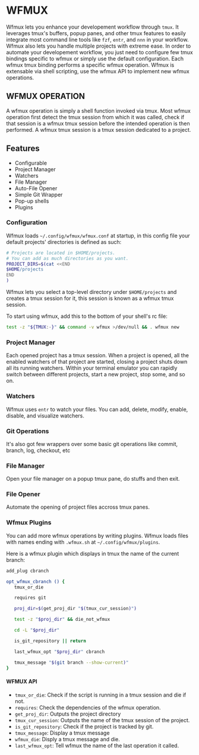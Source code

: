 # WFMUX

Wfmux lets you enhance your developement workflow through `tmux`. It leverages
tmux's buffers, popup panes, and other tmux features to easily integrate most
command line tools like `fzf`, `entr`, and `nnn` in your workflow. Wfmux also
lets you handle multiple projects with extreme ease. In order to automate your
developement workflow, you just need to configure few tmux bindings specific to
wfmux or simply use the default configuration. Each wfmux tmux binding performs
a specific wfmux operation. Wfmux is extensable via shell scripting, use the
wfmux API to implement new wfmux operations.

## WFMUX OPERATION

A wfmux operation is simply a shell function invoked via tmux. Most wfmux
operation first detect the tmux session from which it was called, check if
that session is a wfmux tmux session before the intended operation is
then performed. A wfmux tmux session is a tmux session dedicated to a
project.

## Features

* Configurable
* Project Manager
* Watchers
* File Manager
* Auto-File Opener
* Simple Git Wrapper
* Pop-up shells
* Plugins

### Configuration

Wfmux loads `~/.config/wfmux/wfmux.conf` at startup, in this config file your
default projects' directories is defined as such:

```sh
# Projects are located in $HOME/projects.
# You can add as much directories as you want.
PROJECT_DIRS=$(cat <<END
$HOME/projects
END
)
```

Wfmux lets you select a top-level directory under `$HOME/projects` and
creates a tmux session for it, this session is known as a wfmux tmux
session.

To start using wfmux, add this to the bottom of your shell's rc file:

```sh
test -z "${TMUX:-}" && command -v wfmux >/dev/null && . wfmux new
```

### Project Manager

Each opened project has a tmux session. When a project is opened, all the
enabled watchers of that project are started, closing a project shuts down
all its running watchers. Within your terminal emulator you can rapidly
switch between different projects, start a new project, stop some, and so
on.

### Watchers 

Wfmux uses `entr` to watch your files. You can add, delete, modify, enable,
disable, and visualize watchers.

### Git Operations

It's also got few wrappers over some basic git operations like commit,
branch, log, checkout, etc

### File Manager

Open your file manager on a popup tmux pane, do stuffs and then exit.

### File Opener

Automate the opening of project files accross tmux panes.

### Wfmux Plugins

You can add more wfmux operations by writing plugins. Wfmux loads files with
names ending with `.wfmux.sh` at `~/.config/wfmux/plugins`.

Here is a wfmux plugin which displays in tmux the name of the current branch:

```sh
add_plug cbranch

opt_wfmux_cbranch () {
   tmux_or_die

   requires git

   proj_dir=$(get_proj_dir "$(tmux_cur_session)")

   test -z "$proj_dir" && die_not_wfmux

   cd -L "$proj_dir"

   is_git_repository || return

   last_wfmux_opt "$proj_dir" cbranch

   tmux_message "$(git branch --show-current)"
}
```

#### WFMUX API

- `tmux_or_die`: Check if the script is running in a tmux session and die if not.
- `requires`: Check the dependencies of the wfmux operation.
- `get_proj_dir`: Outputs the project directory
- `tmux_cur_session`: Outputs the name of the tmux session of the project.
- `is_git_repository`: Check if the project is tracked by git.
- `tmux_message`: Display a tmux message
- `wfmux_die`: Disply a tmux message and die.
- `last_wfmux_opt`: Tell wfmux the name of the last operation it called.
